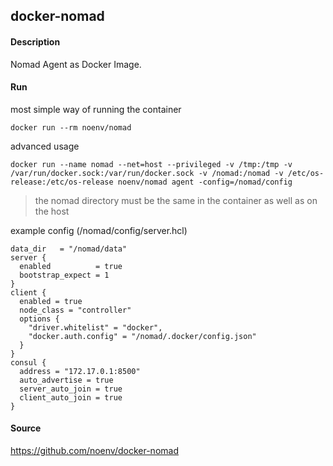 ## docker-nomad

#### Description

Nomad Agent as Docker Image.

#### Run

most simple way of running the container

    docker run --rm noenv/nomad

advanced usage

    docker run --name nomad --net=host --privileged -v /tmp:/tmp -v /var/run/docker.sock:/var/run/docker.sock -v /nomad:/nomad -v /etc/os-release:/etc/os-release noenv/nomad agent -config=/nomad/config

> the nomad directory must be the same in the container as well as on the host

example config (/nomad/config/server.hcl)
```
data_dir   = "/nomad/data"
server {
  enabled          = true
  bootstrap_expect = 1
}
client {
  enabled = true
  node_class = "controller"
  options {
    "driver.whitelist" = "docker",
    "docker.auth.config" = "/nomad/.docker/config.json"
  }
}
consul {
  address = "172.17.0.1:8500"
  auto_advertise = true
  server_auto_join = true
  client_auto_join = true
}
```          

#### Source

https://github.com/noenv/docker-nomad
